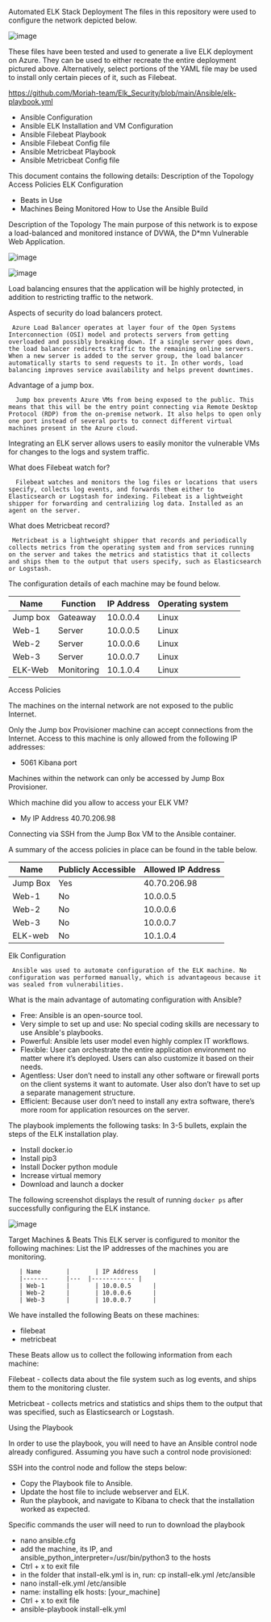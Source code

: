  Automated ELK Stack Deployment
The files in this repository were used to configure the network depicted below.

![image](https://user-images.githubusercontent.com/74089519/99002814-ee613b80-24f1-11eb-803b-0bb87c4a0868.png)

These files have been tested and used to generate a live ELK deployment on Azure. They can be used to either recreate the entire deployment pictured above. Alternatively, select portions of the YAML file may be used to install only certain pieces of it, such as Filebeat.

https://github.com/Moriah-team/Elk_Security/blob/main/Ansible/elk-playbook.yml

- Ansible Configuration
- Ansible ELK Installation and VM Configuration
- Ansible Filebeat Playbook
- Ansible Filebeat Config file
- Ansible Metricbeat Playbook
- Ansible Metricbeat Config file

This document contains the following details:
 Description of the Topology
 Access Policies
 ELK Configuration
  - Beats in Use
  - Machines Being Monitored
 How to Use the Ansible Build

 Description of the Topology
      The main purpose of this network is to expose a load-balanced and monitored instance of DVWA, the D*mn Vulnerable Web Application.
      
![image](https://user-images.githubusercontent.com/74089519/98961122-103ecc00-24ba-11eb-8565-de64ae058d62.png)
 
![image](https://user-images.githubusercontent.com/74089519/99005622-fd49ed00-24f5-11eb-9964-e3cee8a12deb.png)



Load balancing ensures that the application will be highly protected, in addition to restricting traffic  to the network.

 Aspects of security do load balancers protect.

     Azure Load Balancer operates at layer four of the Open Systems Interconnection (OSI) model and protects servers from getting overloaded and possibly breaking down. If a single server goes down, the load balancer redirects traffic to the remaining online servers. When a new server is added to the server group, the load balancer automatically starts to send requests to it. In other words, load balancing improves service availability and helps prevent downtimes.

 Advantage of a jump box.

      Jump box prevents Azure VMs from being exposed to the public. This means that this will be the entry point connecting via Remote Desktop Protocol (RDP) from the on-premise network. It also helps to open only one port instead of several ports to connect different virtual machines present in the Azure cloud.

Integrating an ELK server allows users to easily monitor the vulnerable VMs for changes to the logs and system traffic.

 What does Filebeat watch for?

      Filebeat watches and monitors the log files or locations that users specify, collects log events, and forwards them either to Elasticsearch or Logstash for indexing. Filebeat is a lightweight shipper for forwarding and centralizing log data. Installed as an agent on the server.

  What does Metricbeat record?

     Metricbeat is a lightweight shipper that records and periodically collects metrics from the operating system and from services running on the server and takes the metrics and statistics that it collects and ships them to the output that users specify, such as Elasticsearch or Logstash.

The configuration details of each machine may be found below.

| Name             	| Function   	| IP Address 	| Operating system 	|   	|
|------------------	|---------|------------	|------------------	|---	|
| Jump box         	| Gateaway   	| 10.0.0.4   	| Linux            	|   	|
| Web-1            	| Server     	| 10.0.0.5   	| Linux            	|   	|
| Web-2            	| Server     	| 10.0.0.6   	| Linux            	|   	|
| Web-3            	| Server     	| 10.0.0.7   	| Linux            	|   	|
| ELK-Web          	| Monitoring 	| 10.1.0.4   	| Linux            	|   	|


 Access Policies

The machines on the internal network are not exposed to the public Internet. 

Only the Jump box Provisioner machine can accept connections from the Internet. Access to this machine is only allowed from the following IP addresses:

- 5061 Kibana port

Machines within the network can only be accessed by Jump Box Provisioner.


Which machine did you allow to access your ELK VM?
- My IP Address 40.70.206.98


Connecting via SSH from the Jump Box VM to the Ansible container.

A summary of the access policies in place can be found in the table below.

| Name     	| Publicly Accessible | Allowed IP Address 	|
|----------	|---------------------	|--------------------	|
| Jump Box 	| Yes                 	| 40.70.206.98       	|
| Web-1    	| No                  	| 10.0.0.5           	|
| Web-2    	| No                  	| 10.0.0.6           	|
| Web-3    	| No                  	| 10.0.0.7           	|
| ELK-web  	| No                  	| 10.1.0.4           	|

 Elk Configuration

     Ansible was used to automate configuration of the ELK machine. No configuration was performed manually, which is advantageous because it was sealed from vulnerabilities.

 What is the main advantage of automating configuration with Ansible?

- Free: Ansible is an open-source tool.
- Very simple to set up and use: No special coding skills are necessary to use Ansible's playbooks.
- Powerful: Ansible lets user model even highly complex IT workflows.
- Flexible: User can orchestrate the entire application environment no matter where it’s deployed. Users can also customize it based on their needs.
- Agentless: User don’t need to install any other software or firewall ports on the client systems it want to automate. User also don’t have to set up a separate management         structure.
- Efficient: Because user don’t need to install any extra software, there’s more room for application resources on the server.

The playbook implements the following tasks: In 3-5 bullets, explain the steps of the ELK installation play. 
- Install docker.io
- Install pip3
- Install Docker python module
- Increase virtual memory
- Download and launch a docker

The following screenshot displays the result of running `docker ps` after successfully configuring the ELK instance.

![image](https://user-images.githubusercontent.com/74089519/98962439-80018680-24bb-11eb-8f98-1faf1848bce8.png)

Target Machines & Beats
     This ELK server is configured to monitor the following machines:
      List the IP addresses of the machines you are monitoring.

       | Name  	    |   	| IP Address 	|
       |-------	    |---  |------------	|
       | Web-1 	    |   	| 10.0.0.5   	|
       | Web-2 	    |   	| 10.0.0.6   	|
       | Web-3 	    |   	| 10.0.0.7   	|

We have installed the following Beats on these machines:
- filebeat
- metricbeat

These Beats allow us to collect the following information from each machine:

Filebeat - collects data about the file system such as log events, and ships them to the monitoring cluster.

Metricbeat - collects metrics and statistics and ships them to the output that was specified, such as Elasticsearch or Logstash.

Using the Playbook

In order to use the playbook, you will need to have an Ansible control node already configured. Assuming you have such a control node provisioned: 

SSH into the control node and follow the steps below:
- Copy the Playbook  file to Ansible.
- Update the host file to include webserver and ELK.
- Run the playbook, and navigate to Kibana to check that the installation worked as expected.

Specific commands the user will need to run to download the playbook

- nano ansible.cfg
- add the machine, its IP, and ansible_python_interpreter=/usr/bin/python3 to the hosts
- Ctrl + x to exit file
- in the folder that install-elk.yml is in, run: cp install-elk.yml /etc/ansible
- nano install-elk.yml /etc/ansible
- name: installing elk hosts: [your_machine]
- Ctrl + x to exit file
- ansible-playbook install-elk.yml
 
